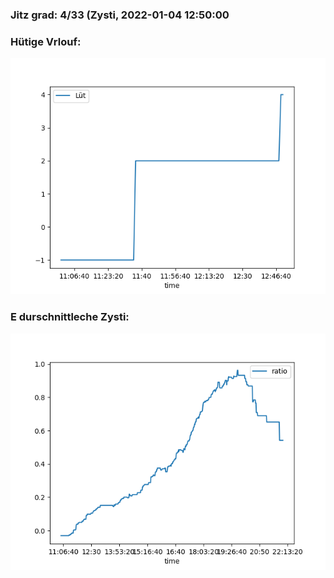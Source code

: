 ### Jitz grad: 4/33 (Zysti, 2022-01-04 12:50:00

### Hütige Vrlouf:
![Graph](Today.png)

### E durschnittleche Zysti:
![Graph](Zysti.png)